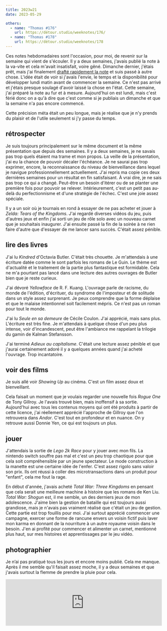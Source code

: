 ```yaml
---
title: 2023w21
date: 2023-05-29

others:
  - name: "Thomas #176"
    url: https://détour.studio/weeknotes/176/
  - name: "Thomas #178"
    url: https://détour.studio/weeknotes/178
---
```


Ces notes hebdomadaires sont l'occasion, pour moi, de revenir sur la semaine qui vient de s'écouler.
Il y a deux semaines, j'avais publié la note à la va-vite et cela m'avait insatisfait, voire gêné.
Dimanche dernier, j'étais prêt, mais j'ai finalement [drafté rapidement la note][1] et suis passé à autre chose.
L'idée était de voir si j'avais l'envie, le temps et la disponibilité pour développer lundi matin avant de commencer la semaine.
Ce n'est pas arrivé et j'étais presque soulagé d'avoir laissé la chose en l'état.
Cette semaine, j'ai préparé la note au fur et à mesure.
Aujourd'hui on est lundi, mais c'est férié donc on a qu'à dire que c'est comme si je publiais un dimanche et que la semaine n'a pas encore commencé.

Cette précision méta était un peu longue, mais je réalise que je n'y prends du plaisir et de l'utile seulement si j'y passe du temps.

[1]: https://veille.11d.im/#/page/6474718f-9aa0-42a9-9732-98d364ee3fe3

## rétrospecter

Je suis toujours principalement sur le même document et la même présentation que depuis des semaines.
Il y a deux semaines, je ne savais pas trop quels étaient ma trame et mon propos.
La veille de la présentation, j'ai eu la chance de pouvoir décaler l'échéance.
Je ne saurai pas trop exprimer, encore, la reconnaissance du niveau de bienveillance dans lequel je navigue professionnellement actuellement.
J'ai repris ma copie ces deux dernières semaines pour un résultat en fin satisfaisant.
À vrai dire, je ne sais pas trop ce qui a changé.
Peut-être un besoin d'itérer ou de se planter une première fois pour pouvoir se relever.
Intérieurement, c'est un petit pas au-delà du perfectionnisme et d'une stratégie de l'échec.
C'est une joie assez spéciale.

Il y a un soir où je tournais en rond à essayer de ne pas acheter et jouer à *Zelda: Tears of the Kingdoms*.
J'ai regardé diverses vidéos du jeu, puis d'autres jeux et enfin j'ai sorti un jeu de rôle solo avec un nouveau carnet que je souhaitais inaugurer.
J'ai ensuite passé la fin de la soirée à ne rien faire d'autre que d'essayer de me lancer sans succès.
C'était assez pénible.


## lire des livres

J'ai lu *Kindred* d'Octavia Butler.
C'était très chouette.
Je m'attendais à une écriture datée comme le sont parfois les romans de Le Guin.
Le thème est d'actualité et le traitement de la partie plus fantastique est formidable.
Cela ne m'a pourtant pas lancé dans une lecture des autres ouvrages de Butler bien que je reste curieux.

J'ai dévoré *Yellowface* de R. F. Kuang.
L'ouvrage parle de racisme, du monde de l'édition, d'écrituer, du syndrome de l'imposteur et de solitude dans un style assez surprenant.
Je peux comprendre que la forme déplaise et que le malaise intentionnel soit facilement mépris.
Ce n'est pas un roman pour tout le monde.

J'ai lu *Seule en sa demeure* de Cécile Coulon.
J'ai apprécié, mais sans plus.
L'écriture est très fine.
Je m'attendais à quelque chose d'un peu plus intense, voir d'incandescent, peut être l'ambiance me rappelant la trilogie du gamin de Kalman Stefansson.

J'ai terminé *Adieux au capitalisme*.
C'était une lecture assez pénible et que j'aurai certainement adoré il y a quelques années quand j'ai acheté l'ouvrage.
Trop incantatoire.


## voir des films

Je suis allé voir *Showing Up* au cinéma.
C'est un film assez doux et bienveillant.

Cela faisait un moment que je voulais regarder une nouvelle fois *Rogue One* de Tony Gillroy.
Je l'avais trouvé bien, mais inoffensif à sa sortie.
Aujourd'hui avec tous les contenus moyens qui ont été produits à partir de cette licence, j'ai réellement apprécié l'approche de Gillroy que l'on retrouvera dans *Andor*.
C'est tout en profondeur et en nuance.
On y retrouve aussi Donnie Yen, ce qui est toujours un plus.


## jouer

J'attendais la sortie de *Lego 2k Race* pour y jouer avec mon fils.
La nintendo switch souffre pas mal et c'est un peu trop chaotique pour que cela soit compréhensible par un jeune spectateur.
Le mode construction à la manette est une certaine idée de l'enfer.
C'est assez rigolo sans valoir son prix.
Ils ont réussi à coller des microtransactions dans un produit pour "enfant", cela me fout la rage.

En début d'année, j'avais acheté *Total War: Three Kingdoms* en pensant que cela serait une meilleure machine à histoire que les romans de Ken Liu.
*Total War: Shogun* est, il me semble, un des derniers jeux de mon adolescence.
J'aime bien la gestion de bataille qui est toujours aussi grandiose, mais je n'avais pas vraiment réalisé que c'était un jeu de gestion.
Cette partie est trop fouillis pour moi.
J'ai surtout apprécié commencer une campagne, exercer une forme de rancune envers un voisin fictif puis laver mon karma en donnant de la nourriture à un autre royaume voisin dans le besoin.
J'en ai profité pour commencer et alimenter un carnet, mentionné plus haut, sur mes histoires et apprentissages par le jeu vidéo.


## photographier

Je n’ai pas pratiqué tous les jours et encore moins publié.
Cela me manque.
Après il me semble qu'il faisait assez moche, il y a deux semaines et que j'avais surtout la flemme de prendre la pluie pour cela.

<iframe title="Pixelfed Post Embed" src="https://pix.diaspodon.fr/p/tk/565293836057024696/embed?caption=false&likes=false&layout=compact" class="pixelfed__embed" style="max-width: 100%; border: 0" width="770" allowfullscreen="allowfullscreen"></iframe><script async defer src="https://pix.diaspodon.fr/embed.js"></script>
